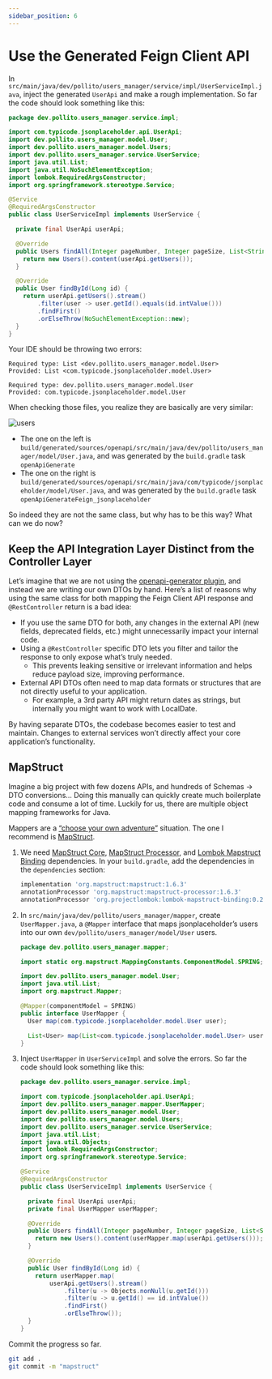 ```yaml
---
sidebar_position: 6
---
```


# Use the Generated Feign Client API

In `src/main/java/dev/pollito/users_manager/service/impl/UserServiceImpl.java`, inject the generated `UserApi` and make a rough implementation. So far the code should look something like this:

```java
package dev.pollito.users_manager.service.impl;

import com.typicode.jsonplaceholder.api.UserApi;
import dev.pollito.users_manager.model.User;
import dev.pollito.users_manager.model.Users;
import dev.pollito.users_manager.service.UserService;
import java.util.List;
import java.util.NoSuchElementException;
import lombok.RequiredArgsConstructor;
import org.springframework.stereotype.Service;

@Service
@RequiredArgsConstructor
public class UserServiceImpl implements UserService {

  private final UserApi userApi;

  @Override
  public Users findAll(Integer pageNumber, Integer pageSize, List<String> pageSort, String q) {
    return new Users().content(userApi.getUsers());
  }

  @Override
  public User findById(Long id) {
    return userApi.getUsers().stream()
        .filter(user -> user.getId().equals(id.intValue()))
        .findFirst()
        .orElseThrow(NoSuchElementException::new);
  }
}
```

Your IDE should be throwing two errors:

```log
Required type: List <dev.pollito.users_manager.model.User>
Provided: List <com.typicode.jsonplaceholder.model.User>
```

```log
Required type: dev.pollito.users_manager.model.User
Provided: com.typicode.jsonplaceholder.model.User
```

When checking those files, you realize they are basically are very similar:

<div>
  <img src={require('@site/static/img/integration-layer/users.png').default} alt="users" />
</div>

* The one on the left is `build/generated/sources/openapi/src/main/java/dev/pollito/users_manager/model/User.java`, and was generated by the `build.gradle` task `openApiGenerate`
* The one on the right is `build/generated/sources/openapi/src/main/java/com/typicode/jsonplaceholder/model/User.java`, and was generated by the `build.gradle` task `openApiGenerateFeign_jsonplaceholder`

So indeed they are not the same class, but why has to be this way? What can we do now?

## Keep the API Integration Layer Distinct from the Controller Layer

Let’s imagine that we are not using the [openapi-generator plugin](https://github.com/OpenAPITools/openapi-generator), and instead we are writing our own DTOs by hand. Here’s a list of reasons why using the same class for both mapping the Feign Client API response and `@RestController` return is a bad idea:

* If you use the same DTO for both, any changes in the external API (new fields, deprecated fields, etc.) might unnecessarily impact your internal code.
* Using a `@RestController` specific DTO lets you filter and tailor the response to only expose what’s truly needed.
  * This prevents leaking sensitive or irrelevant information and helps reduce payload size, improving performance.
* External API DTOs often need to map data formats or structures that are not directly useful to your application.
  * For example, a 3rd party API might return dates as strings, but internally you might want to work with LocalDate.

By having separate DTOs, the codebase becomes easier to test and maintain. Changes to external services won’t directly affect your core application’s functionality.

## MapStruct

Imagine a big project with few dozens APIs, and hundreds of Schemas -> DTO conversions... Doing this manually can quickly create much boilerplate code and consume a lot of time. Luckily for us, there are multiple object mapping frameworks for Java.

Mappers are a [“choose your own adventure”](https://www.baeldung.com/java-performance-mapping-frameworks) situation. The one I recommend is [MapStruct](https://mapstruct.org/).

1. We need [MapStruct Core](https://mvnrepository.com/artifact/org.mapstruct/mapstruct), [MapStruct Processor](https://mvnrepository.com/artifact/org.mapstruct/mapstruct-processor), and [Lombok Mapstruct Binding](https://mvnrepository.com/artifact/org.projectlombok/lombok-mapstruct-binding) dependencies. In your `build.gradle`, add the dependencies in the `dependencies` section:

    ```groovy
    implementation 'org.mapstruct:mapstruct:1.6.3'
    annotationProcessor 'org.mapstruct:mapstruct-processor:1.6.3'
    annotationProcessor 'org.projectlombok:lombok-mapstruct-binding:0.2.0'
    ```

2. In `src/main/java/dev/pollito/users_manager/mapper`, create `UserMapper.java`, a `@Mapper` interface that maps jsonplaceholder’s users into our own `dev/pollito/users_manager/model/User` users.

    ```java
    package dev.pollito.users_manager.mapper;
    
    import static org.mapstruct.MappingConstants.ComponentModel.SPRING;
    
    import dev.pollito.users_manager.model.User;
    import java.util.List;
    import org.mapstruct.Mapper;
    
    @Mapper(componentModel = SPRING)
    public interface UserMapper {
      User map(com.typicode.jsonplaceholder.model.User user);
    
      List<User> map(List<com.typicode.jsonplaceholder.model.User> users);
    }
    ```
   
3. Inject `UserMapper` in `UserServiceImpl` and solve the errors. So far the code should look something like this:

    ```java
    package dev.pollito.users_manager.service.impl;
    
    import com.typicode.jsonplaceholder.api.UserApi;
    import dev.pollito.users_manager.mapper.UserMapper;
    import dev.pollito.users_manager.model.User;
    import dev.pollito.users_manager.model.Users;
    import dev.pollito.users_manager.service.UserService;
    import java.util.List;
    import java.util.Objects;
    import lombok.RequiredArgsConstructor;
    import org.springframework.stereotype.Service;
    
    @Service
    @RequiredArgsConstructor
    public class UserServiceImpl implements UserService {
    
      private final UserApi userApi;
      private final UserMapper userMapper;
    
      @Override
      public Users findAll(Integer pageNumber, Integer pageSize, List<String> pageSort, String q) {
        return new Users().content(userMapper.map(userApi.getUsers()));
      }
    
      @Override
      public User findById(Long id) {
        return userMapper.map(
            userApi.getUsers().stream()
                .filter(u -> Objects.nonNull(u.getId()))
                .filter(u -> u.getId() == id.intValue())
                .findFirst()
                .orElseThrow());
      }
    }
    ```

Commit the progress so far.

```bash
git add .
git commit -m "mapstruct"
```
